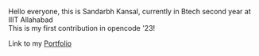 Hello everyone, this is Sandarbh Kansal, currently in Btech second year at IIIT Allahabad<br>
This is my first contribution in opencode '23!<br>

Link to my [Portfolio](https://sandarbhkansal007.github.io/PortfolioSandarbh/)
